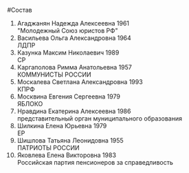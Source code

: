 #Состав
1. Агаджанян Надежда Алексеевна 1961   
    "Молодежный Союз юристов РФ"
2. Васильева Ольга Александровна 1964   
    ЛДПР
3. Казунка Максим Николаевич 1989   
    СР
4. Каргаполова Римма Анатольевна 1957   
    КОММУНИСТЫ РОССИИ
5. Москалева Светлана Александровна 1993   
    КПРФ
6. Москвина Евгения Сергеевна 1979   
    ЯБЛОКО
7. Нравдина Екатерина Алексеевна 1986   
    представительный орган муниципального образования
8. Шилкина Елена Юрьевна 1979   
    ЕР
9. Шишлова Татьяна Леонидовна 1955   
    ПАТРИОТЫ РОССИИ
10. Яковлева Елена Викторовна 1983   
    Российская партия пенсионеров за справедливость
